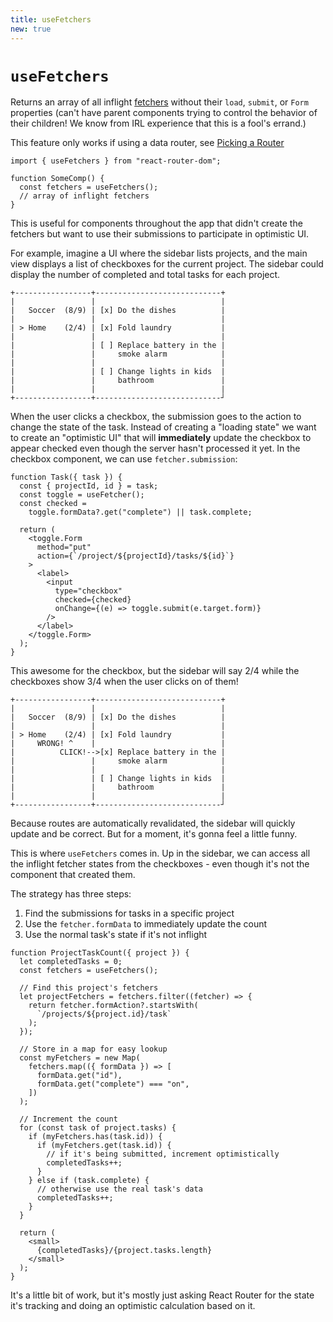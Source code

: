 ```yaml
---
title: useFetchers
new: true
---
```


# `useFetchers`

Returns an array of all inflight [fetchers][usefetcher] without their `load`, `submit`, or `Form` properties (can't have parent components trying to control the behavior of their children! We know from IRL experience that this is a fool's errand.)

<docs-warning>This feature only works if using a data router, see [Picking a Router][pickingarouter]</docs-warning>

```tsx
import { useFetchers } from "react-router-dom";

function SomeComp() {
  const fetchers = useFetchers();
  // array of inflight fetchers
}
```

This is useful for components throughout the app that didn't create the fetchers but want to use their submissions to participate in optimistic UI.

For example, imagine a UI where the sidebar lists projects, and the main view displays a list of checkboxes for the current project. The sidebar could display the number of completed and total tasks for each project.

```
+-----------------+----------------------------+
|                 |                            |
|   Soccer  (8/9) | [x] Do the dishes          |
|                 |                            |
| > Home    (2/4) | [x] Fold laundry           |
|                 |                            |
|                 | [ ] Replace battery in the |
|                 |     smoke alarm            |
|                 |                            |
|                 | [ ] Change lights in kids  |
|                 |     bathroom               |
|                 |                            |
+-----------------+----------------------------┘
```

When the user clicks a checkbox, the submission goes to the action to change the state of the task. Instead of creating a "loading state" we want to create an "optimistic UI" that will **immediately** update the checkbox to appear checked even though the server hasn't processed it yet. In the checkbox component, we can use `fetcher.submission`:

```tsx
function Task({ task }) {
  const { projectId, id } = task;
  const toggle = useFetcher();
  const checked =
    toggle.formData?.get("complete") || task.complete;

  return (
    <toggle.Form
      method="put"
      action={`/project/${projectId}/tasks/${id}`}
    >
      <label>
        <input
          type="checkbox"
          checked={checked}
          onChange={(e) => toggle.submit(e.target.form)}
        />
      </label>
    </toggle.Form>
  );
}
```

This awesome for the checkbox, but the sidebar will say 2/4 while the checkboxes show 3/4 when the user clicks on of them!

```
+-----------------+----------------------------+
|                 |                            |
|   Soccer  (8/9) | [x] Do the dishes          |
|                 |                            |
| > Home    (2/4) | [x] Fold laundry           |
|     WRONG! ^    |                            |
|          CLICK!-->[x] Replace battery in the |
|                 |     smoke alarm            |
|                 |                            |
|                 | [ ] Change lights in kids  |
|                 |     bathroom               |
|                 |                            |
+-----------------+----------------------------┘
```

Because routes are automatically revalidated, the sidebar will quickly update and be correct. But for a moment, it's gonna feel a little funny.

This is where `useFetchers` comes in. Up in the sidebar, we can access all the inflight fetcher states from the checkboxes - even though it's not the component that created them.

The strategy has three steps:

1. Find the submissions for tasks in a specific project
2. Use the `fetcher.formData` to immediately update the count
3. Use the normal task's state if it's not inflight

```tsx
function ProjectTaskCount({ project }) {
  let completedTasks = 0;
  const fetchers = useFetchers();

  // Find this project's fetchers
  let projectFetchers = fetchers.filter((fetcher) => {
    return fetcher.formAction?.startsWith(
      `/projects/${project.id}/task`
    );
  });

  // Store in a map for easy lookup
  const myFetchers = new Map(
    fetchers.map(({ formData }) => [
      formData.get("id"),
      formData.get("complete") === "on",
    ])
  );

  // Increment the count
  for (const task of project.tasks) {
    if (myFetchers.has(task.id)) {
      if (myFetchers.get(task.id)) {
        // if it's being submitted, increment optimistically
        completedTasks++;
      }
    } else if (task.complete) {
      // otherwise use the real task's data
      completedTasks++;
    }
  }

  return (
    <small>
      {completedTasks}/{project.tasks.length}
    </small>
  );
}
```

It's a little bit of work, but it's mostly just asking React Router for the state it's tracking and doing an optimistic calculation based on it.

[usefetcher]: ./use-fetcher.md
[pickingarouter]: ../routers/picking-a-router.md

